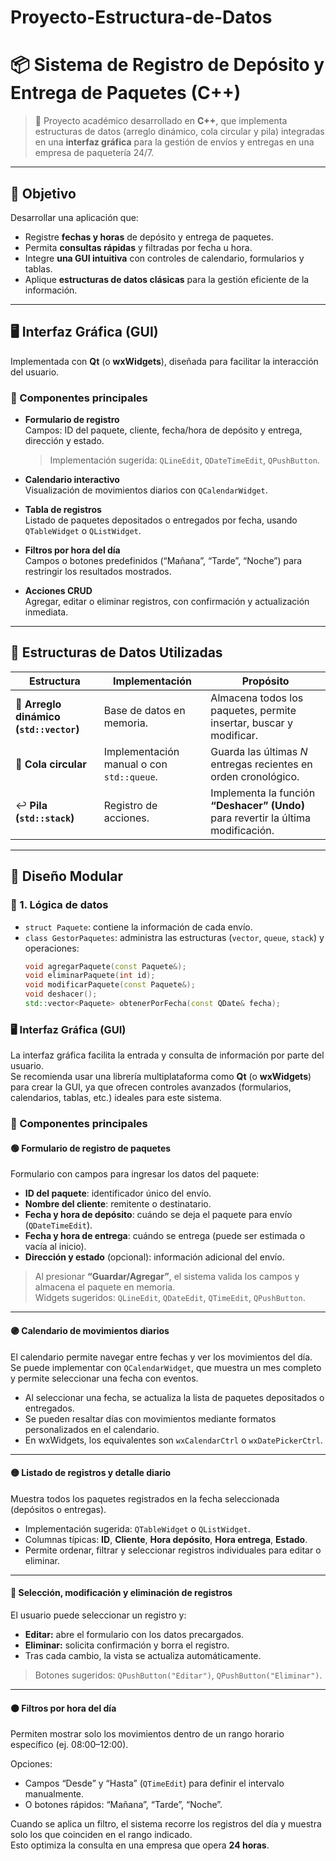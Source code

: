# Proyecto-Estructura-de-Datos
# 📦 Sistema de Registro de Depósito y Entrega de Paquetes (C++)

> 🧩 Proyecto académico desarrollado en **C++**, que implementa estructuras de datos (arreglo dinámico, cola circular y pila) integradas en una **interfaz gráfica** para la gestión de envíos y entregas en una empresa de paquetería 24/7.

---

## 🚀 Objetivo
Desarrollar una aplicación que:
- Registre **fechas y horas** de depósito y entrega de paquetes.  
- Permita **consultas rápidas** y filtradas por fecha u hora.  
- Integre **una GUI intuitiva** con controles de calendario, formularios y tablas.  
- Aplique **estructuras de datos clásicas** para la gestión eficiente de la información.

---

## 🖥️ Interfaz Gráfica (GUI)
Implementada con **Qt** (o **wxWidgets**), diseñada para facilitar la interacción del usuario.

### 🧾 Componentes principales
- **Formulario de registro**  
  Campos: ID del paquete, cliente, fecha/hora de depósito y entrega, dirección y estado.  
  > Implementación sugerida: `QLineEdit`, `QDateTimeEdit`, `QPushButton`.

- **Calendario interactivo**  
  Visualización de movimientos diarios con `QCalendarWidget`.

- **Tabla de registros**  
  Listado de paquetes depositados o entregados por fecha, usando `QTableWidget` o `QListWidget`.

- **Filtros por hora del día**  
  Campos o botones predefinidos (“Mañana”, “Tarde”, “Noche”) para restringir los resultados mostrados.

- **Acciones CRUD**  
  Agregar, editar o eliminar registros, con confirmación y actualización inmediata.

---

## 🧠 Estructuras de Datos Utilizadas

| Estructura | Implementación | Propósito |
|-------------|----------------|------------|
| 🧮 **Arreglo dinámico (`std::vector`)** | Base de datos en memoria. | Almacena todos los paquetes, permite insertar, buscar y modificar. |
| 🔁 **Cola circular** | Implementación manual o con `std::queue`. | Guarda las últimas *N* entregas recientes en orden cronológico. |
| ↩️ **Pila (`std::stack`)** | Registro de acciones. | Implementa la función **“Deshacer” (Undo)** para revertir la última modificación. |

---

## 🧩 Diseño Modular

### 🧱 1. Lógica de datos
- `struct Paquete`: contiene la información de cada envío.  
- `class GestorPaquetes`: administra las estructuras (`vector`, `queue`, `stack`) y operaciones:  
  ```cpp
  void agregarPaquete(const Paquete&);
  void eliminarPaquete(int id);
  void modificarPaquete(const Paquete&);
  void deshacer();
  std::vector<Paquete> obtenerPorFecha(const QDate& fecha);

### 🖥️ Interfaz Gráfica (GUI)

La interfaz gráfica facilita la entrada y consulta de información por parte del usuario.  
Se recomienda usar una librería multiplataforma como **Qt** (o **wxWidgets**) para crear la GUI, ya que ofrecen controles avanzados (formularios, calendarios, tablas, etc.) ideales para este sistema.

### 🧾 Componentes principales

#### 🟢 Formulario de registro de paquetes
Formulario con campos para ingresar los datos del paquete:
- **ID del paquete**: identificador único del envío.  
- **Nombre del cliente**: remitente o destinatario.  
- **Fecha y hora de depósito**: cuándo se deja el paquete para envío (`QDateTimeEdit`).  
- **Fecha y hora de entrega**: cuándo se entrega (puede ser estimada o vacía al inicio).  
- **Dirección y estado** (opcional): información adicional del envío.  

> Al presionar **“Guardar/Agregar”**, el sistema valida los campos y almacena el paquete en memoria.  
> Widgets sugeridos: `QLineEdit`, `QDateEdit`, `QTimeEdit`, `QPushButton`.

---

#### 🟣 Calendario de movimientos diarios
El calendario permite navegar entre fechas y ver los movimientos del día.  
Se puede implementar con `QCalendarWidget`, que muestra un mes completo y permite seleccionar una fecha con eventos.

- Al seleccionar una fecha, se actualiza la lista de paquetes depositados o entregados.  
- Se pueden resaltar días con movimientos mediante formatos personalizados en el calendario.  
- En wxWidgets, los equivalentes son `wxCalendarCtrl` o `wxDatePickerCtrl`.

---

#### 🟡 Listado de registros y detalle diario
Muestra todos los paquetes registrados en la fecha seleccionada (depósitos o entregas).

- Implementación sugerida: `QTableWidget` o `QListWidget`.  
- Columnas típicas: **ID**, **Cliente**, **Hora depósito**, **Hora entrega**, **Estado**.  
- Permite ordenar, filtrar y seleccionar registros individuales para editar o eliminar.

---

#### 🔵 Selección, modificación y eliminación de registros
El usuario puede seleccionar un registro y:
- **Editar:** abre el formulario con los datos precargados.  
- **Eliminar:** solicita confirmación y borra el registro.  
- Tras cada cambio, la vista se actualiza automáticamente.

> Botones sugeridos: `QPushButton("Editar")`, `QPushButton("Eliminar")`.

---

#### 🟠 Filtros por hora del día
Permiten mostrar solo los movimientos dentro de un rango horario específico (ej. 08:00–12:00).

Opciones:
- Campos “Desde” y “Hasta” (`QTimeEdit`) para definir el intervalo manualmente.  
- O botones rápidos: “Mañana”, “Tarde”, “Noche”.

Cuando se aplica un filtro, el sistema recorre los registros del día y muestra solo los que coinciden en el rango indicado.  
Esto optimiza la consulta en una empresa que opera **24 horas**.


  

